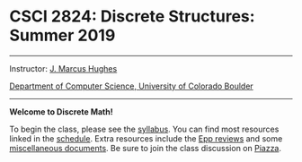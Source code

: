 # CSCI 2824: Discrete Structures: Summer 2019
***

Instructor: [J. Marcus Hughes](https://www.jmbhughes.com/)

[Department of Computer Science, University of Colorado Boulder](https://www.colorado.edu/cs/)
***

**Welcome to Discrete Math!** 

To begin the class, please see the [syllabus](https://github.com/jmbhughes/CSCI2824-Discrete-Structures/blob/master/syllabus.md). You can find most resources linked in the [schedule](https://github.com/jmbhughes/CSCI2824-Discrete-Structures/blob/master/schedule.md). Extra resources include the [Epp reviews](https://github.com/jmbhughes/CSCI2824-Discrete-Structures/tree/master/epp_reviews) and some [miscellaneous documents](https://github.com/jmbhughes/CSCI2824-Discrete-Structures/tree/master/misc). Be sure to join the class discussion on [Piazza](https://piazza.com/colorado/summer2019/csci2824/home). 
